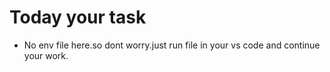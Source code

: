 # Today your task

- No env file here.so dont worry.just run file in your vs code and continue your work.
